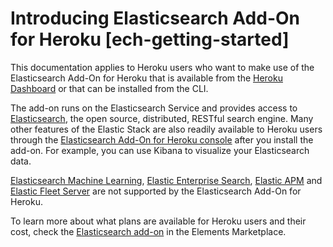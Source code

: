 # Introducing Elasticsearch Add-On for Heroku [ech-getting-started]

This documentation applies to Heroku users who want to make use of the Elasticsearch Add-On for Heroku that is available from the [Heroku Dashboard](https://dashboard.heroku.com/) or that can be installed from the CLI.

The add-on runs on the Elasticsearch Service and provides access to [Elasticsearch](https://www.elastic.co/products/elasticsearch), the open source, distributed, RESTful search engine. Many other features of the Elastic Stack are also readily available to Heroku users through the [Elasticsearch Add-On for Heroku console](https://cloud.elastic.co?page=docs&placement=docs-body) after you install the add-on. For example, you can use Kibana to visualize your Elasticsearch data.

[Elasticsearch Machine Learning](https://www.elastic.co/guide/en/machine-learning/current/index.html), [Elastic Enterprise Search](https://www.elastic.co/guide/en/enterprise-search/current/index.html), [Elastic APM](https://www.elastic.co/guide/en/apm/guide/8.4/apm-overview.html) and [Elastic Fleet Server](https://www.elastic.co/guide/en/fleet/current/fleet-overview.html) are not supported by the Elasticsearch Add-On for Heroku.

To learn more about what plans are available for Heroku users and their cost, check the [Elasticsearch add-on](https://elements.heroku.com/addons/foundelasticsearch) in the Elements Marketplace.

